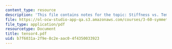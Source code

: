 ```yaml
---
content_type: resource
description: 'This file contains notes for the topic: Stiffness vs. Temperature.'
file: https://ol-ocw-studio-app-qa.s3.amazonaws.com/courses/3-60-symmetry-structure-and-tensor-properties-of-materials-fall-2005/b7f6031a2f9e8c2eaac04f4350033923_tensor4.pdf
file_type: application/pdf
resourcetype: Document
title: tensor4.pdf
uid: b7f6031a-2f9e-8c2e-aac0-4f4350033923
---
```

